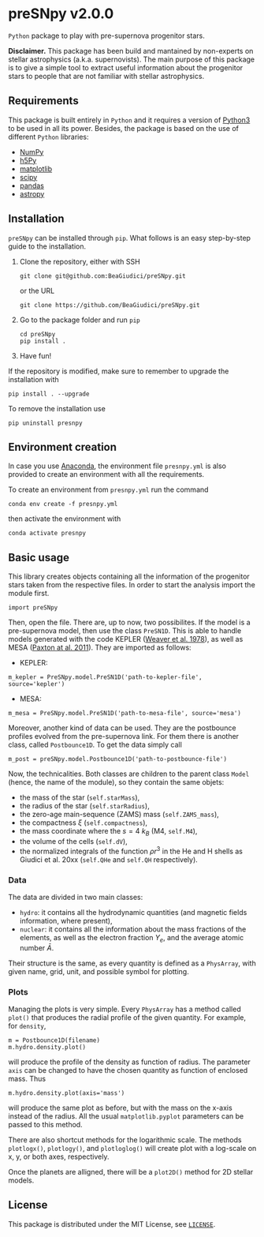 # preSNpy v2.0.0
`Python` package to play with pre-supernova progenitor stars.

**Disclaimer.** This package has been build and mantained by non-experts on stellar astrophysics (a.k.a. supernovists). The main purpose of this package is to give a simple tool to extract useful information about the progenitor stars to people that are not familiar with stellar astrophysics.

## Requirements

This package is built entirely in `Python` and it requires a version of [Python3](https://www.python.org/) to be used in all its power.
Besides, the package is based on the use of different `Python` libraries:
 - [NumPy](https://numpy.org/)
 - [h5Py](https://www.h5py.org/)
 - [matplotlib](https://matplotlib.org/)
 - [scipy](https://scipy.org/)
 - [pandas](https://pandas.pydata.org/)
 - [astropy](https://www.astropy.org/)

## Installation
`preSNpy` can be installed through `pip`. What follows is an easy step-by-step guide to the installation.

1. Clone the repository, either with SSH
   ```
   git clone git@github.com:BeaGiudici/preSNpy.git
   ```
   or the URL
   ```
   git clone https://github.com/BeaGiudici/preSNpy.git
   ```
3. Go to the package folder and run `pip`
   ```
   cd preSNpy
   pip install .
   ```
4. Have fun!

If the repository is modified, make sure to remember to upgrade the installation with
   ```
   pip install . --upgrade
   ```
To remove the installation use
   ```
   pip uninstall presnpy
   ```

## Environment creation

In case you use [Anaconda](https://docs.anaconda.com/), the environment file `presnpy.yml` is also provided to create an environment with all the requirements.

To create an environment from `presnpy.yml` run the command
```
conda env create -f presnpy.yml
```
then activate the environment with
```
conda activate presnpy
```

## Basic usage

This library creates objects containing all the information of the progenitor stars taken from the respective files. In order to start the analysis import the module first.
```
import preSNpy
```
Then, open the file. There are, up to now, two possibilites. If the model is a pre-supernova model, then use the class `PreSN1D`.
This is able to handle models generated with the code KEPLER ([Weaver et al. 1978](https://ui.adsabs.harvard.edu/abs/1978ApJ...225.1021W/abstract)), as well as MESA ([Paxton at al. 2011](https://ui.adsabs.harvard.edu/abs/2011ApJS..192....3P/abstract)). They are imported as follows:
- KEPLER:
```
m_kepler = PreSNpy.model.PreSN1D('path-to-kepler-file', source='kepler')
```
- MESA:
```
m_mesa = PreSNpy.model.PreSN1D('path-to-mesa-file', source='mesa')
```

Moreover, another kind of data can be used. They are the postbounce profiles evolved from the pre-supernova link. For them there is another class, called `Postbounce1D`. To get the data simply call
```
m_post = preSNpy.model.Postbounce1D('path-to-postbounce-file')
```

Now, the technicalities. Both classes are children to the parent class `Model` (hence, the name of the module), so they contain the same objets:
 - the mass of the star (`self.starMass`),
 - the radius of the star (`self.starRadius`),
 - the zero-age main-sequence (ZAMS) mass (`self.ZAMS_mass`),
 - the compactness $\xi$ (`self.compactness`),
 - the mass coordinate where the $s = 4$ $k_B$ (M4, `self.M4`),
 - the volume of the cells (`self.dV`),
 - the normalized integrals of the function $\rho r^3$ in the He and H shells as Giudici et al. 20xx (`self.QHe` and `self.QH` respectively).

### Data
The data are divided in two main classes: 
 - `hydro`: it contains all the hydrodynamic quantities (and magnetic fields information, where present),
 - `nuclear`: it contains all the information about the mass fractions of the elements, as well as the electron fraction $Y_e$, and the average atomic number $\bar{A}$.

Their structure is the same, as every quantity is defined as a `PhysArray`, with given name, grid, unit, and possible symbol for plotting.

### Plots
Managing the plots is very simple. Every `PhysArray` has a method called `plot()` that produces the radial profile of the given quantity. For example, for `density`,
```
m = Postbounce1D(filename)
m.hydro.density.plot()
```
will produce the profile of the density as function of radius. The parameter `axis` can be changed to have the chosen quantity as function of enclosed mass. Thus
```
m.hydro.density.plot(axis='mass')
```
will produce the same plot as before, but with the mass on the x-axis instead of the radius. All the usual `matplotlib.pyplot` parameters can be passed to this method.

There are also shortcut methods for the logarithmic scale. The methods `plotlogx()`, `plotlogy()`, and `plotloglog()` will create plot with a log-scale on x, y, or both axes, respectively.

Once the planets are alligned, there will be a `plot2D()` method for 2D stellar models.

## License
This package is distributed under the MIT License, see [`LICENSE`](./LICENSE).
